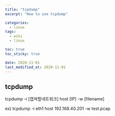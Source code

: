 ```yaml
---
title: "tcpdump"
excerpt: "How to use tcpdump"

categories:
  - linux
tags:
  - wiki
  - linux

toc: true
toc_sticky: true

date: 2020-11-01
last_modified_at: 2020-11-01
---
```


## tcpdump

tcpdump -i [캡쳐할네트워크] host [IP] -w [filename]

ex) tcpdump -i eth1 host 192.168.40.201 -w test.pcap
<!--stackedit_data:
eyJoaXN0b3J5IjpbLTE3Mjc3NjQyMjVdfQ==
-->